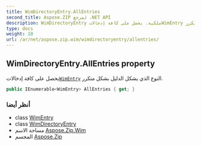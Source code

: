 ```yaml
---
title: WimDirectoryEntry.AllEntries
second_title: Aspose.ZIP لمرجع .NET API
description: WimDirectoryEntry ملكية. يحصل على كافة إدخالاتWimEntry النوع الذي يشكل الدليل بشكل متكرر.
type: docs
weight: 10
url: /ar/net/aspose.zip.wim/wimdirectoryentry/allentries/
---
```

## WimDirectoryEntry.AllEntries property

يحصل على كافة إدخالات[`WimEntry`](../../wimentry/) النوع الذي يشكل الدليل بشكل متكرر.

```csharp
public IEnumerable<WimEntry> AllEntries { get; }
```

### أنظر أيضا

* class [WimEntry](../../wimentry/)
* class [WimDirectoryEntry](../)
* مساحة الاسم [Aspose.Zip.Wim](../../wimdirectoryentry/)
* المجسم [Aspose.Zip](../../../)


